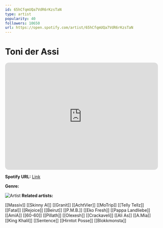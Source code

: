 ```yaml
---
id: 65hCfqmUQa7VdR6rKzsTaN
type: artist
popularity: 40
followers: 10650
url: https://open.spotify.com/artist/65hCfqmUQa7VdR6rKzsTaN
---
```

# Toni der Assi

<iframe style="border-radius:12px" src="https://open.spotify.com/embed/artist/65hCfqmUQa7VdR6rKzsTaN" width="100%" height="352" frameBorder="0" allowfullscreen="" allow="autoplay; clipboard-write; encrypted-media; fullscreen; picture-in-picture" loading="lazy"></iframe>

**Spotify URL:** [Link](https://open.spotify.com/artist/65hCfqmUQa7VdR6rKzsTaN)

**Genre:** 

![Artist](https://i.scdn.co/image/ab6761610000e5eb06899cecd6140e59235ca179)
**Related artists:**

[[Massiv]]
[[Skinny Al]]
[[Granit]]
[[AchtVier]]
[[MoTrip]]
[[Telly Tellz]]
[[Fatal]]
[[Rejoice]]
[[Beirut]]
[[P.M.B.]]
[[Eko Fresh]]
[[Pappa Landliebe]]
[[AmiA]]
[[60-60]]
[[Pillath]]
[[Olexesh]]
[[Crackaveli]]
[[Ali As]]
[[A.Mia]]
[[King Khalil]]
[[Sentence]]
[[Hirntot Posse]]
[[Blokkmonsta]]
